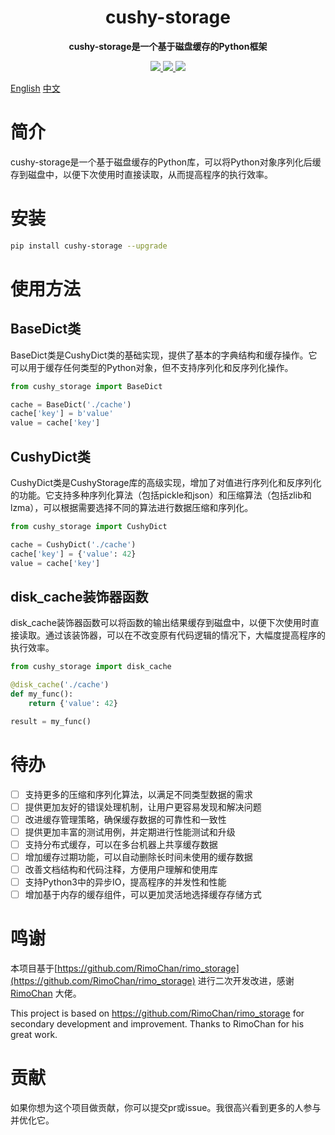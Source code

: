 <h1 align="center">
    cushy-storage
</h1>
<p align="center">
  <strong>cushy-storage是一个基于磁盘缓存的Python框架</strong>
</p>

<p align="center">
    <a target="_blank" href="">
        <img src="https://img.shields.io/badge/License-Apache%202.0-blue.svg?label=license" />
    </a>
    <a target="_blank" href=''>
        <img src="https://static.pepy.tech/personalized-badge/broadcast-service?period=total&units=international_system&left_color=grey&right_color=blue&left_text=Downloads/Total"/>
   </a>
    <a target="_blank" href=''>
        <img src="https://static.pepy.tech/personalized-badge/cushy-socket?period=month&units=international_system&left_color=grey&right_color=blue&left_text=Downloads/Week"/>
   </a>
</p>

[English](/README_en.md) [中文](/README.md)

# 简介
cushy-storage是一个基于磁盘缓存的Python库，可以将Python对象序列化后缓存到磁盘中，以便下次使用时直接读取，从而提高程序的执行效率。


# 安装

```bash
pip install cushy-storage --upgrade 
```

# 使用方法

## BaseDict类

BaseDict类是CushyDict类的基础实现，提供了基本的字典结构和缓存操作。它可以用于缓存任何类型的Python对象，但不支持序列化和反序列化操作。

```python
from cushy_storage import BaseDict

cache = BaseDict('./cache')
cache['key'] = b'value'
value = cache['key']

```

## CushyDict类

CushyDict类是CushyStorage库的高级实现，增加了对值进行序列化和反序列化的功能。它支持多种序列化算法（包括pickle和json）和压缩算法（包括zlib和lzma），可以根据需要选择不同的算法进行数据压缩和序列化。

```python
from cushy_storage import CushyDict

cache = CushyDict('./cache')
cache['key'] = {'value': 42}
value = cache['key']

```

## disk_cache装饰器函数

disk_cache装饰器函数可以将函数的输出结果缓存到磁盘中，以便下次使用时直接读取。通过该装饰器，可以在不改变原有代码逻辑的情况下，大幅度提高程序的执行效率。

```python
from cushy_storage import disk_cache

@disk_cache('./cache')
def my_func():
    return {'value': 42}

result = my_func()

```
 
 
# 待办

- [ ] 支持更多的压缩和序列化算法，以满足不同类型数据的需求
- [ ] 提供更加友好的错误处理机制，让用户更容易发现和解决问题
- [ ] 改进缓存管理策略，确保缓存数据的可靠性和一致性
- [ ] 提供更加丰富的测试用例，并定期进行性能测试和升级
- [ ] 支持分布式缓存，可以在多台机器上共享缓存数据
- [ ] 增加缓存过期功能，可以自动删除长时间未使用的缓存数据
- [ ] 改善文档结构和代码注释，方便用户理解和使用库
- [ ] 支持Python3中的异步IO，提高程序的并发性和性能
- [ ] 增加基于内存的缓存组件，可以更加灵活地选择缓存存储方式

# 鸣谢
本项目基于[https://github.com/RimoChan/rimo_storage](https://github.com/RimoChan/rimo_storage) 进行二次开发改进，感谢[RimoChan](https://github.com/RimoChan) 大佬。

This project is based on https://github.com/RimoChan/rimo_storage for secondary development and improvement. Thanks to RimoChan for his great work.

# 贡献
如果你想为这个项目做贡献，你可以提交pr或issue。我很高兴看到更多的人参与并优化它。
